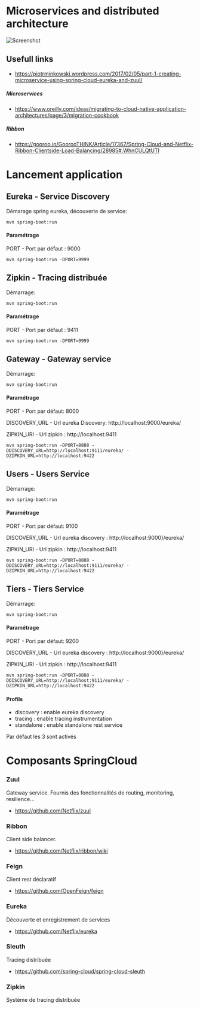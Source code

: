 # Microservices and distributed architecture
![Screenshot](shema.png)

## Usefull links
* https://piotrminkowski.wordpress.com/2017/02/05/part-1-creating-microservice-using-spring-cloud-eureka-and-zuul/
##### Microservices
* https://www.oreilly.com/ideas/migrating-to-cloud-native-application-architectures/page/3/migration-cookbook
##### Ribbon
* https://gooroo.io/GoorooTHINK/Article/17367/Spring-Cloud-and-Netflix-Ribbon-Clientside-Load-Balancing/28985#.WhnCULQtUTI

# Lancement application
## Eureka - Service Discovery
Démarage spring eureka, découverte de service:
```
mvn spring-boot:run
```
#### Paramétrage
PORT - Port par défaut : 9000
```
mvn spring-boot:run -DPORT=9999
```

## Zipkin - Tracing distribuée
Démarrage:
```
mvn spring-boot:run
```
#### Paramétrage
PORT - Port par défaut : 9411

```
mvn spring-boot:run -DPORT=9999
```

## Gateway - Gateway service
Démarrage:
```
mvn spring-boot:run
```
#### Paramétrage
PORT - Port par défaut: 8000

DISCOVERY_URL - Url eureka Discovery: http://localhost:9000/eureka/

ZIPKIN_URI - Url zipkin : http://localhost:9411
```
mvn spring-boot:run -DPORT=8888 -DDISCOVERY_URL=http://localhost:9111/eureka/ -DZIPKIN_URL=http://localhost:9422

```
## Users - Users Service
Démarrage:
```
mvn spring-boot:run
```
#### Paramétrage
PORT - Port par défaut: 9100

DISCOVERY_URL - Url eureka discovery : http://localhost:9000}/eureka/

ZIPKIN_URI - Url zipkin : http://localhost:9411
```
mvn spring-boot:run -DPORT=8888 -DDISCOVERY_URL=http://localhost:9111/eureka/ -DZIPKIN_URL=http://localhost:9422

```
## Tiers - Tiers Service
Démarrage:
```
mvn spring-boot:run
```
#### Paramétrage
PORT - Port par défaut: 9200

DISCOVERY_URL - Url eureka discovery : http://localhost:9000}/eureka/

ZIPKIN_URI - Url zipkin : http://localhost:9411
```
mvn spring-boot:run -DPORT=8888 -DDISCOVERY_URL=http://localhost:9111/eureka/ -DZIPKIN_URL=http://localhost:9422

```
#### Profils
* discovery : enable eureka discovery
* tracing : enable tracing instrumentation
* standalone : enable standalone rest service

Par défaut les 3 sont activés

# Composants SpringCloud
### Zuul
Gateway service. Fournis des fonctionnalités de routing, monitoring, resilience...
* https://github.com/Netflix/zuul

### Ribbon
Client side balancer.
* https://github.com/Netflix/ribbon/wiki

### Feign
Client rest déclaratif
* https://github.com/OpenFeign/feign

### Eureka
Découverte et enregistrement de services
* https://github.com/Netflix/eureka

### Sleuth
Tracing distribuée
* https://github.com/spring-cloud/spring-cloud-sleuth

### Zipkin 
Système de tracing distribuée

